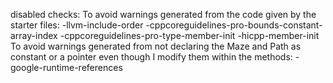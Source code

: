 disabled checks:
To avoid warnings generated from the code given by the starter files:
    -llvm-include-order
    -cppcoreguidelines-pro-bounds-constant-array-index
    -cppcoreguidelines-pro-type-member-init 
    -hicpp-member-init
To avoid warnings generated from not declaring the Maze and Path as constant or a pointer
even though I modify them within the methods:
    -google-runtime-references